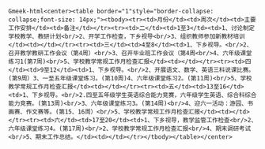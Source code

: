 `Gmeek-html<center><table border="1"style="border-collapse: collapse;font-size: 14px;"><tbody><tr><td>月份</td><td>周次</td><td>主要工作安排</td><td>备注</td></tr><tr><td>二</td><td>1至3</td><td>1、讨论制定学校教学、教研计划<br/>2、开学工作检查，下乡视导<br/>3、组织教师参加新教材培训</td><td></td></tr><tr><td>三</td><td>4至8</td><td>1、下乡视导。<br/>2、召开教学教研工作会议（第4周）<br/>3、召开毕业班工作会议（第4周<br/>4、六年级课堂练习1(第7周)<br/>5、学校教学常规工作月检查汇报</td><td></td></tr><tr><td>四</td><td>9至12</td><td>1、下乡视导。<br/>2、开展语文、数学、英语三科说课比赛。(第9周）3、一至五年级课堂练习。(第10周)4、六年级课堂练习2。(第11周)<br/>5、学校教学常规工作月检查汇报</td><td></td></tr><tr><td>五</td><td>13至16</td><td>1、下乡视导。<br/>2.四至五年级学生英语综合能力竞赛，六年级学生英语、综合科综合能力竞赛。(第13周)<br/>3、六年级课堂练习3。(第14周)<br/>4、迎六一活动：游园、书画赛、作文赛等。(第15、16周）<br/>5、学校教学常规工作月检查汇报</td><td></td></tr><tr><td>六</td><td>17至20</td><td>1、下乡视导，教学监管工作检查<br/>2、六年级课堂练习4。(第17周)<br/>2、学校教学常规工作月检查汇报<br/>4、期末调研考试<br/>5、期末工作总结。</td><td></td></tr></tbody></table></center>`